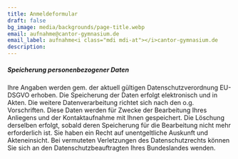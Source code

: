 ```yaml
---
title: Anmeldeformular
draft: false
bg_image: media/backgrounds/page-title.webp
email: aufnahme@cantor-gymnasium.de
email_label: aufnahme<i class="mdi mdi-at"></i>cantor-gymnasium.de
description:
---
```

##### Speicherung personenbezogener Daten
Ihre Angaben werden gem. der aktuell gültigen Datenschutzverordnung EU-DSGVO erhoben. Die Speicherung der Daten erfolgt
elektronisch und in Akten. Die weitere Datenverarbeitung richtet sich nach den o.g. Vorschriften. Diese Daten werden für Zwecke der
Bearbeitung Ihres Anliegens und der Kontaktaufnahme mit Ihnen gespeichert.
Die Löschung derselben erfolgt, sobald deren Speicherung für die Bearbeitung nicht mehr erforderlich ist.
Sie haben ein Recht auf unentgeltliche Auskunft und Akteneinsicht. Bei vermuteten Verletzungen des Datenschutzrechts können Sie sich
an den Datenschutzbeauftragten Ihres Bundeslandes wenden.
